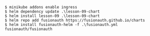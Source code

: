 
`$ minikube addons enable ingress`  
`$ helm dependency update .\lesson-09-chart`  
`$ helm install lesson-09 .\lesson-09-chart`  
`$ helm repo add fusionauth https://fusionauth.github.io/charts`  
`$ helm install fusionauth-helm -f .\fusionauth.yml fusionauth/fusionauth`